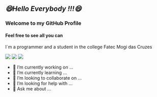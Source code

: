 ## <i><b>😄Hello Everybody !!!😄</b></i>
### Welcome to my GitHub Profile
#### Feel free to see all you can 
<p>I´m a programmer and a student in the college Fatec Mogi das Cruzes</p>

<img src="https://camo.githubusercontent.com/824d74918eaf442238b6a52c004c3d750764cdc311a35d45a6ade8660df2c1e6/68747470733a2f2f696d672e736869656c64732e696f2f62616467652f2d435353332d3434343735613f7374796c653d666f722d7468652d6261646765266c6f676f3d63737333266c6f676f436f6c6f723d353066613762">
<img src="https://camo.githubusercontent.com/6ad2cbdf21ff3888578235cc43cce70efb2826d7fde0d698364a4bb7d33b51b6/68747470733a2f2f696d672e736869656c64732e696f2f62616467652f2d48544d4c352d3434343735613f7374796c653d666f722d7468652d6261646765266c6f676f3d68746d6c35266c6f676f436f6c6f723d353066613762">
<img src="https://camo.githubusercontent.com/05cd613c8ce6c8f0685882a7e0a16341ea5b8b8652d0a5252d963c2881c8b9dd/68747470733a2f2f696d672e736869656c64732e696f2f62616467652f2d4a6176615363726970742d3434343735613f7374796c653d666f722d7468652d6261646765266c6f676f3d6a617661736372697074266c6f676f436f6c6f723d353066613762">

- 🔭 I’m currently working on ...
- 🌱 I’m currently learning ...
- 👯 I’m looking to collaborate on ...
- 🤔 I’m looking for help with ...
- 💬 Ask me about ...
